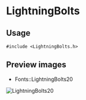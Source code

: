 LightningBolts
==========

Usage
------

    #include <LightningBolts.h>

Preview images
--------------
* Fonts::LightningBolts20 

![LightningBolts20](https://raw.githubusercontent.com/DisplayCore/LightningBolts/master/Preview/LightningBolts20.png)

